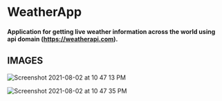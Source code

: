 # WeatherApp

#### Application for getting live weather information across the world using api domain (https://weatherapi.com).

## IMAGES

![Screenshot 2021-08-02 at 10 47 13 PM](https://user-images.githubusercontent.com/85827478/127900066-31d29150-bcf6-4dfa-b47b-ad9d7d626dd1.png)


![Screenshot 2021-08-02 at 10 47 35 PM](https://user-images.githubusercontent.com/85827478/127900096-fb62d9fc-9da9-4fc3-a722-15429bef383e.png)



